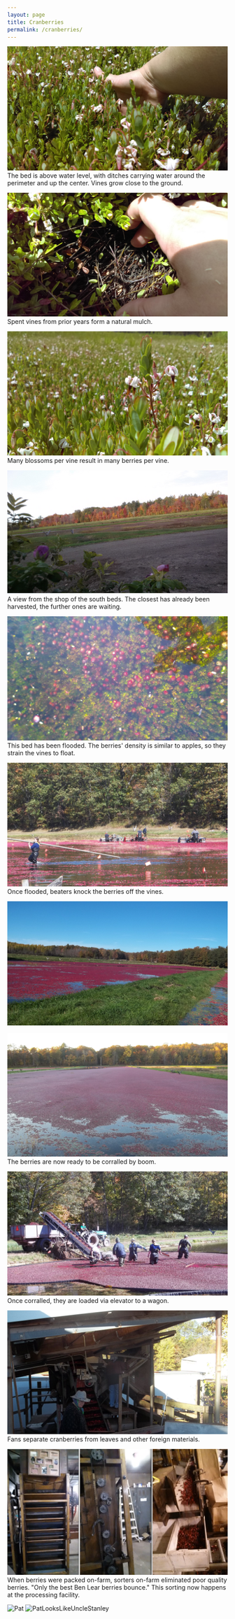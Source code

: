 ```yaml
---
layout: page
title: Cranberries
permalink: /cranberries/
---
```


![vineHeight](/img/2015cranpic/IMAG0915.jpg)
The bed is above water level, with ditches carrying water around the perimeter and up the center. Vines grow close to the ground.

![residue](/img/2015cranpic/IMAG0916.jpg)
Spent vines from prior years form a natural mulch.

![bloss](/img/2015cranpic/IMAG0919.jpg)
Many blossoms per vine result in many berries per vine.

![southDry](/img/2015cranpic/SouthDry.jpg)
A view from the shop of the south beds. The closest has already been harvested, the further ones are waiting.

![pulling](/img/2015cranpic/pulling.jpg)
This bed has been flooded. The berries' density is similar to apples, so they strain the vines to float.

![beating](/img/2015cranpic/cranBeating.JPG)
Once flooded, beaters knock the berries off the vines. 

![beaten](/img/2015cranpic/cranBeat.JPG)

![floating](/img/2015cranpic/cranFloating.JPG)
The berries are now ready to be corralled by boom.

![tight](/img/2015cranpic/cranTightBoom.JPG)
Once corralled, they are loaded via elevator to a wagon.

![grass](/img/2015cranpic/cranGrassMachine.JPG)
Fans separate cranberries from leaves and other foreign materials.

![bounce](/img/2015cranpic/bounce.png)
When berries were packed on-farm, sorters on-farm eliminated poor quality berries. "Only the best Ben Lear berries bounce." This sorting now happens at the processing facility.


![Pat](/img/2015cranpic/Harvest.png)
![PatLooksLikeUncleStanley](/img/2015cranpic/Harvest2.png)
